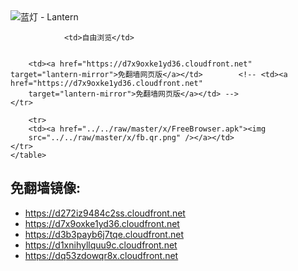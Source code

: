 

<img src="../../raw/master/x/8e0a2b81.c82003be.LanternYellow2.png" alt="蓝灯 - Lantern"/>
<table>
    <tr>
                
                <td>自由浏览</td>
        
        
        <td><a href="https://d7x9oxke1yd36.cloudfront.net" target="lantern-mirror">免翻墙网页版</a></td>        <!-- <td><a href="https://d7x9oxke1yd36.cloudfront.net"
        target="lantern-mirror">免翻墙网页版</a></td> -->
    </tr>
    
        <tr>
        <td><a href="../../raw/master/x/FreeBrowser.apk"><img
        src="../../raw/master/x/fb.qr.png" /></a></td>
    </tr>
    </table>

## 免翻墙镜像:

<ul>
<li><a href="https://d272iz9484c2ss.cloudfront.net">https://d272iz9484c2ss.cloudfront.net</a></li>
    <li><a href="https://d7x9oxke1yd36.cloudfront.net">https://d7x9oxke1yd36.cloudfront.net</a></li>
    <li><a href="https://d3b3payb6j7tqe.cloudfront.net">https://d3b3payb6j7tqe.cloudfront.net</a></li>
    <li><a href="https://d1xnihyllquu9c.cloudfront.net">https://d1xnihyllquu9c.cloudfront.net</a></li>
    <li><a href="https://dq53zdowqr8x.cloudfront.net">https://dq53zdowqr8x.cloudfront.net</a></li>
    </ul>